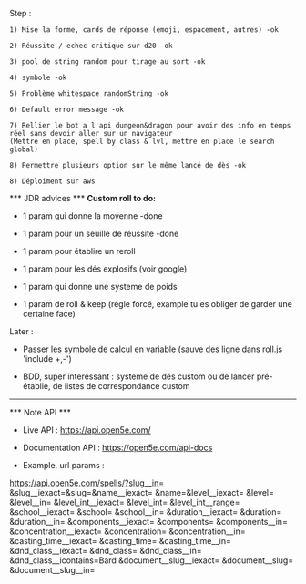 Step :

    1) Mise la forme, cards de réponse (emoji, espacement, autres) -ok

    2) Réussite / echec critique sur d20 -ok

    3) pool de string random pour tirage au sort -ok

    4) symbole -ok

    5) Problème whitespace randomString -ok

    6) Default error message -ok

    7) Rellier le bot a l'api dungeon&dragon pour avoir des info en temps réel sans devoir aller sur un navigateur
    (Mettre en place, spell by class & lvl, mettre en place le search global)

    8) Permettre plusieurs option sur le même lancé de dès -ok

    8) Déploiment sur aws

*** JDR advices *** 
**Custom roll to do:**
+ 1 param qui donne la moyenne -done

+ 1 param pour un seuille de réussite -done

+ 1 param pour établire un reroll 

+ 1 param pour les dés explosifs (voir google)

+ 1 param qui donne une systeme de poids

+ 1 param de roll & keep (régle forcé, example tu es obliger de garder une certaine face)

Later :

- Passer les symbole de calcul en variable (sauve des ligne dans roll.js 'include +,-')

- BDD, super interéssant : systeme de dés custom ou de lancer pré-établie, de listes de correspondance custom


-----------------------------------------------------------
*** Note API ***

- Live API : https://api.open5e.com/
- Documentation API : https://open5e.com/api-docs

- Example, url params :

https://api.open5e.com/spells/?slug__in=
&slug__iexact=&slug=&name__iexact=
&name=&level__iexact=
&level=
&level__in=
&level_int__iexact=
&level_int=
&level_int__range=
&school__iexact=
&school=
&school__in=
&duration__iexact=
&duration=
&duration__in=
&components__iexact=
&components=
&components__in=
&concentration__iexact=
&concentration=
&concentration__in=
&casting_time__iexact=
&casting_time=
&casting_time__in=
&dnd_class__iexact=
&dnd_class=
&dnd_class__in=
&dnd_class__icontains=Bard
&document__slug__iexact=
&document__slug=
&document__slug__in=